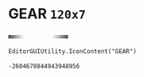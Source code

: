 # GEAR `120x7`
<img src="/img/GEAR.png" width=120 height=7>

``` CSharp
EditorGUIUtility.IconContent("GEAR")
```
```
-2604678844943948956
```
